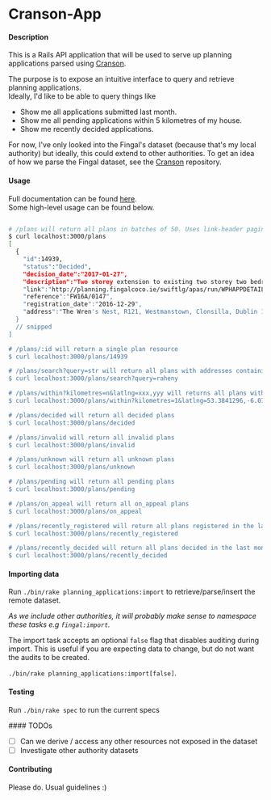 # Cranson-App

#### Description

This is a Rails API application that will be used to serve up planning applications parsed using [Cranson](https://github.com/gary-rafferty/cranson).  

The purpose is to expose an intuitive interface to query and retrieve planning applications.  
Ideally, I'd like to be able to query things like  
- Show me all applications submitted last month.
- Show me all pending applications within 5 kilometres of my house.
- Show me recently decided applications.

For now, I've only looked into the Fingal's dataset (because that's my local authority) but ideally, this could extend to other authorities.
To get an idea of how we parse the Fingal dataset, see the [Cranson](https://github.com/gary-rafferty/cranson) repository.

#### Usage

Full documentation can be found [here](http://api.cranson.co).   
Some high-level usage can be found below.

```bash

# /plans will return all plans in batches of 50. Uses link-header pagination
$ curl localhost:3000/plans
[
  {
    "id":14939,
    "status":"Decided",
    "decision_date":"2017-01-27",
    "description":"Two storey extension to existing two storey two bedroom dwelling...",
    "link":"http://planning.fingalcoco.ie/swiftlg/apas/run/WPHAPPDETAIL.DisplayURL?theApnID=FW16A/0147",
    "reference":"FW16A/0147",
    "registration_date":"2016-12-29",
    "address":"The Wren's Nest, R121, Westmanstown, Clonsilla, Dublin 15"
  }
  // snipped
]

# /plans/:id will return a single plan resource
$ curl localhost:3000/plans/14939

# /plans/search?query=str will return all plans with addresses containing str
$ curl localhost:3000/plans/search?query=raheny

# /plans/within?kilometres=n&latlng=xxx,yyy will returns all plans within n kilometres of latlng
$ curl localhost:3000/plans/within?kilometres=1&latlng=53.3841296,-6.0731679

# /plans/decided will return all decided plans
$ curl localhost:3000/plans/decided

# /plans/invalid will return all invalid plans
$ curl localhost:3000/plans/invalid

# /plans/unknown will return all unknown plans
$ curl localhost:3000/plans/unknown

# /plans/pending will return all pending plans
$ curl localhost:3000/plans/pending

# /plans/on_appeal will return all on_appeal plans
$ curl localhost:3000/plans/on_appeal

# /plans/recently_registered will return all plans registered in the last month
$ curl localhost:3000/plans/recently_registered

# /plans/recently_decided will return all plans decided in the last month 
$ curl localhost:3000/plans/recently_decided

```

#### Importing data

Run `./bin/rake planning_applications:import` to retrieve/parse/insert the remote dataset.

_As we include other authorities, it will probably make sense to namespace these tasks e.g `fingal:import`._

The import task accepts an optional `false` flag that disables auditing during import. 
This is useful if you are expecting data to change, but do not want the audits to be created.

`./bin/rake planning_applications:import[false]`.

#### Testing

Run `./bin/rake spec` to run the current specs

#### TODOs

- [ ] Can we derive / access any other resources not exposed in the dataset
- [ ] Investigate other authority datasets

#### Contributing

Please do. Usual guidelines :)
